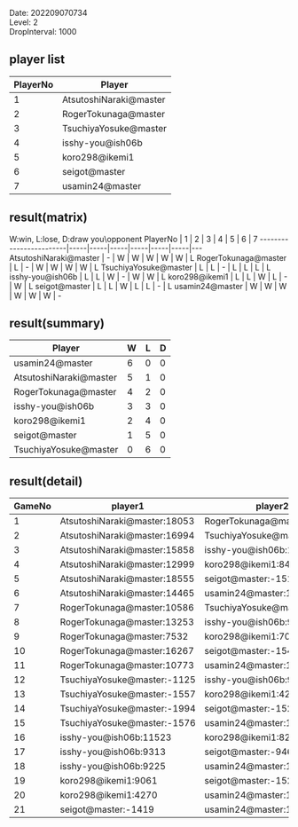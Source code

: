 Date: 202209070734  
Level: 2  
DropInterval: 1000  
## player list
PlayerNo  |  Player
----------|------------------------
1         |  AtsutoshiNaraki@master
2         |  RogerTokunaga@master
3         |  TsuchiyaYosuke@master
4         |  isshy-you@ish06b
5         |  koro298@ikemi1
6         |  seigot@master
7         |  usamin24@master
## result(matrix)
W:win, L:lose, D:draw
you\opponent PlayerNo   |  1  |  2  |  3  |  4  |  5  |  6  |  7
------------------------|-----|-----|-----|-----|-----|-----|---
AtsutoshiNaraki@master  |  -  |  W  |  W  |  W  |  W  |  W  |  L
RogerTokunaga@master    |  L  |  -  |  W  |  W  |  W  |  W  |  L
TsuchiyaYosuke@master   |  L  |  L  |  -  |  L  |  L  |  L  |  L
isshy-you@ish06b        |  L  |  L  |  W  |  -  |  W  |  W  |  L
koro298@ikemi1          |  L  |  L  |  W  |  L  |  -  |  W  |  L
seigot@master           |  L  |  L  |  W  |  L  |  L  |  -  |  L
usamin24@master         |  W  |  W  |  W  |  W  |  W  |  W  |  -
## result(summary)
Player                  |  W  |  L  |  D
------------------------|-----|-----|---
usamin24@master         |  6  |  0  |  0
AtsutoshiNaraki@master  |  5  |  1  |  0
RogerTokunaga@master    |  4  |  2  |  0
isshy-you@ish06b        |  3  |  3  |  0
koro298@ikemi1          |  2  |  4  |  0
seigot@master           |  1  |  5  |  0
TsuchiyaYosuke@master   |  0  |  6  |  0
## result(detail)
GameNo  |  player1                       |  player2
--------|--------------------------------|-----------------------------
1       |  AtsutoshiNaraki@master:18053  |  RogerTokunaga@master:13620
2       |  AtsutoshiNaraki@master:16994  |  TsuchiyaYosuke@master:-1503
3       |  AtsutoshiNaraki@master:15858  |  isshy-you@ish06b:12438
4       |  AtsutoshiNaraki@master:12999  |  koro298@ikemi1:8497
5       |  AtsutoshiNaraki@master:18555  |  seigot@master:-1519
6       |  AtsutoshiNaraki@master:14465  |  usamin24@master:18763
7       |  RogerTokunaga@master:10586    |  TsuchiyaYosuke@master:-1617
8       |  RogerTokunaga@master:13253    |  isshy-you@ish06b:9998
9       |  RogerTokunaga@master:7532     |  koro298@ikemi1:7028
10      |  RogerTokunaga@master:16267    |  seigot@master:-1549
11      |  RogerTokunaga@master:10773    |  usamin24@master:14148
12      |  TsuchiyaYosuke@master:-1125   |  isshy-you@ish06b:9316
13      |  TsuchiyaYosuke@master:-1557   |  koro298@ikemi1:4224
14      |  TsuchiyaYosuke@master:-1994   |  seigot@master:-1523
15      |  TsuchiyaYosuke@master:-1576   |  usamin24@master:15148
16      |  isshy-you@ish06b:11523        |  koro298@ikemi1:8261
17      |  isshy-you@ish06b:9313         |  seigot@master:-946
18      |  isshy-you@ish06b:9225         |  usamin24@master:10990
19      |  koro298@ikemi1:9061           |  seigot@master:-1526
20      |  koro298@ikemi1:4270           |  usamin24@master:17040
21      |  seigot@master:-1419           |  usamin24@master:18135
